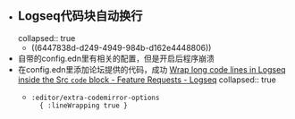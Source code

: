 - ## Logseq代码块自动换行
  collapsed:: true
	- ((6447838d-d249-4949-984b-d162e4448806))
- 自带的config.edn里有相关的配置，但是开启后程序崩溃
- 在config.edn里添加论坛提供的代码，成功 [Wrap long code lines in Logseq inside the Src ``` code ``` block - Feature Requests - Logseq](https://discuss.logseq.com/t/wrap-long-code-lines-in-logseq-inside-the-src-code-block/8149/3)
  collapsed:: true
	- ``` 
	  :editor/extra-codemirror-options 
	    { :lineWrapping true }
	  ```